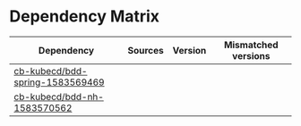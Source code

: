 # Dependency Matrix

Dependency | Sources | Version | Mismatched versions
---------- | ------- | ------- | -------------------
[cb-kubecd/bdd-spring-1583569469](https://github.com/cb-kubecd/bdd-spring-1583569469.git) |  | []() | 
[cb-kubecd/bdd-nh-1583570562](https://github.com/cb-kubecd/bdd-nh-1583570562.git) |  | []() | 
